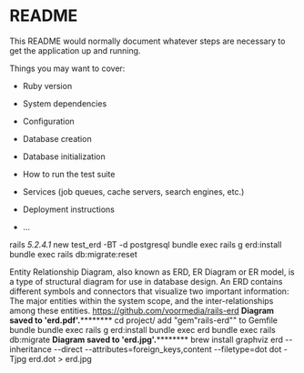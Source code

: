 # README

This README would normally document whatever steps are necessary to get the
application up and running.

Things you may want to cover:

* Ruby version

* System dependencies

* Configuration

* Database creation

* Database initialization

* How to run the test suite

* Services (job queues, cache servers, search engines, etc.)

* Deployment instructions

* ...

rails _5.2.4.1_ new test_erd -BT -d postgresql
bundle exec rails g erd:install
bundle exec rails db:migrate:reset

Entity Relationship Diagram, also known as ERD, ER Diagram or ER model, is a type of structural diagram for use in database design. An ERD contains different symbols and connectors that visualize two important information: The major entities within the system scope, and the inter-relationships among these entities.
https://github.com/voormedia/rails-erd
****************Diagram saved to 'erd.pdf'.************************
cd project/
add "gem"rails-erd"" to Gemfile
bundle
bundle exec rails g erd:install
bundle exec erd
bundle exec rails db:migrate
****************Diagram saved to 'erd.jpg'.************************
brew install graphviz
erd --inheritance --direct --attributes=foreign_keys,content --filetype=dot
dot -Tjpg erd.dot > erd.jpg
